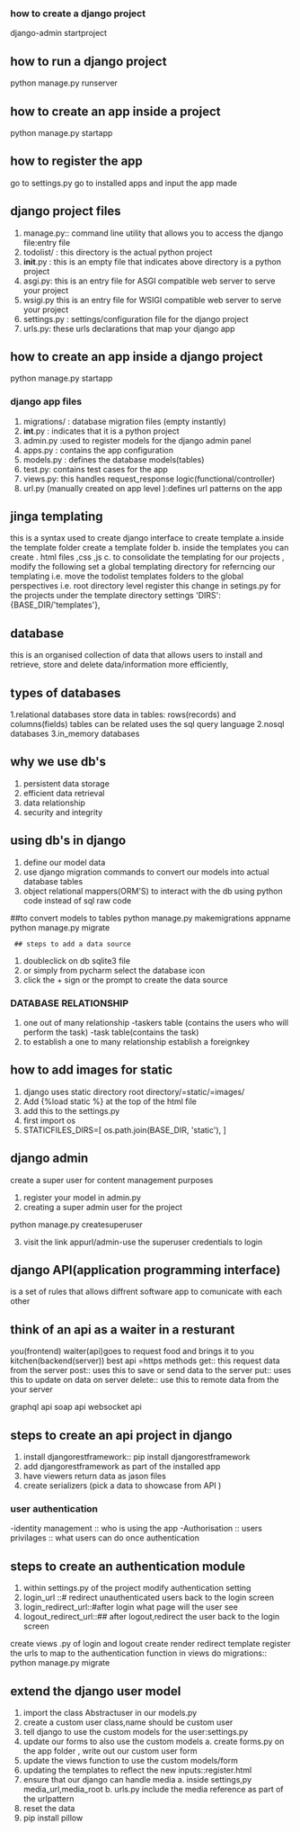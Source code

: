 ### how to create a django project
django-admin startproject

## how to run a django project
python manage.py runserver

## how to create an app inside a project
python manage.py startapp <nameoftheapp>

## how to register the app 
go to settings.py 
go to installed apps and input the app made

## django project files
1. manage.py:: command line utility that allows you to access the django file:entry file
2. todolist/ : this directory is the actual python project
3. __init__.py : this is an empty file that indicates above directory is a python project
4. asgi.py: this is an entry file for ASGI compatible web server to serve your project
5. wsigi.py this is an entry file for WSIGI compatible web server to serve your project
6. settings.py : settings/configuration file for the django project
7. urls.py: these urls declarations that map your django app

## how to create an app inside a django project
python manage.py startapp <nameoftheapp>

### django app files
1. migrations/ : database migration files (empty instantly)
2. __int__.py : indicates that it is a python project
3. admin.py :used to register models for the django admin panel
4. apps.py : contains the app configuration
5. models.py : defines the database models(tables)
6. test.py: contains test cases for the app
7. views.py: this handles request_response logic(functional/controller)
8. url.py (manually created on app level ):defines url patterns on the app


## jinga templating
this is a syntax used to create django interface
to create template
a.inside the template folder create a template folder
b. inside the templates you can create . html files ,css ,js
c. to consolidate the templating for our projects , modify the following
set a global templating directory for referncing our templating i.e.
move the todolist templates folders to the global perspectives
i.e. root directory level
register this change in setings.py for the projects under the template directory settings
'DIRS':{BASE_DIR/'templates'},


## database 
this is an organised collection of data that allows users to install and retrieve, store and delete data/information more efficiently,

## types of databases
1.relational databases
store data in tables: rows(records) and columns(fields)
tables can be related
uses the sql query language
2.nosql databases
3.in_memory databases

## why we use db's 
1. persistent data storage
2. efficient data retrieval
3. data relationship
4. security and integrity

## using db's in django
1. define our model data
2. use django migration commands to convert our models into actual database tables
3. object relational mappers(ORM'S) to interact with the db using python code instead of sql raw code


  ##to convert models to tables
  python manage.py makemigrations appname
  python manage.py migrate
  
     ## steps to add a data source 
1. doubleclick on db sqlite3 file
2. or simply from pycharm select the database icon
3. click the + sign or the prompt to create the data source

  ### DATABASE RELATIONSHIP
1. one out of many relationship
-taskers table (contains the users who will perform the task)
-task table(contains the task)
2. to establish a one to many relationship establish a foreignkey 

 ## how to add images for static
1. django uses static directory
root directory/=static/=images/
2. Add {%load static %} at the top of the html file
3. add this to the settings.py
4. first import os
4. STATICFILES_DIRS=[
    os.path.join(BASE_DIR, 'static'),
]

  ## django admin 
create a super user for content management  purposes
1. register your model in admin.py
2. creating a super admin user for the project

python manage.py createsuperuser

3. visit the link  appurl/admin-use the superuser credentials to login

 ## django API(application programming interface)
is a set of rules that allows diffrent software app to comunicate with each other

## think of an  api as a waiter in a resturant
 you(frontend)
 waiter(api)goes to request food and brings it to you
 kitchen(backend(server))
 best api =https methods
 get:: this request data from the server
 post:: uses this to save or send data to the server
 put:: uses this to update on data on server
 delete:: use this to remote data from the your server
 
graphql api
soap api
websocket api

## steps to create an api project in django
1. install djangorestframework:: pip  install djangorestframework
2. add djangorestframework as part of the installed app
3. have viewers return data as jason files
4. create serializers (pick a data to showcase from API )


### user authentication
-identity management :: who is using the app
-Authorisation :: users privilages :: what users can do once authentication

## steps to create an authentication module
1. within settings.py of the project modify authentication setting
2. login_url ::# redirect unauthenticated users back to the login screen
3. login_redirect_url::#after login what page will the  user see
4. logout_redirect_url::## after logout,redirect the user back to the login screen
 
create views .py of login and logout
create render redirect template
register the urls to map to the authentication function in views
do migrations:: python manage.py migrate


## extend the django user model
1. import the class Abstractuser in our models.py
2. create a custom user class,name should be custom user
3. tell django to use the custom models for the user:settings.py
4. update our forms  to also use the custom models
a. create forms.py on the app folder , write out our custom user form
5. update the views function to use the custom models/form
6. updating the templates to reflect the new inputs::register.html
7. ensure that our django can handle media
a. inside settings,py media_url,media_root
b. urls.py include the media reference as part of the urlpattern
8. reset the data
9. pip install pillow




